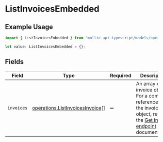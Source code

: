 # ListInvoicesEmbedded

## Example Usage

```typescript
import { ListInvoicesEmbedded } from "mollie-api-typescript/models/operations";

let value: ListInvoicesEmbedded = {};
```

## Fields

| Field                                                                                                                                        | Type                                                                                                                                         | Required                                                                                                                                     | Description                                                                                                                                  |
| -------------------------------------------------------------------------------------------------------------------------------------------- | -------------------------------------------------------------------------------------------------------------------------------------------- | -------------------------------------------------------------------------------------------------------------------------------------------- | -------------------------------------------------------------------------------------------------------------------------------------------- |
| `invoices`                                                                                                                                   | [operations.ListInvoicesInvoice](../../models/operations/listinvoicesinvoice.md)[]                                                           | :heavy_minus_sign:                                                                                                                           | An array of invoice objects. For a complete reference of<br/>the invoice object, refer to the [Get invoice endpoint](get-invoice) documentation. |